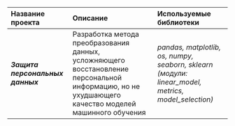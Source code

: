 | Название проекта | Описание | Используемые библиотеки | 
| :---------------------- | :---------------------- | :---------------------- |
| <strong><em>Защита персональных данных</em></strong> | Разработка метода преобразования данных, усложняющего восстановление персональной информацию, но не ухудшающего качество моделей машинного обучения| *pandas, matplotlib, os, numpy, seaborn, sklearn  (модули: linear_model, metrics, model_selection)* |
